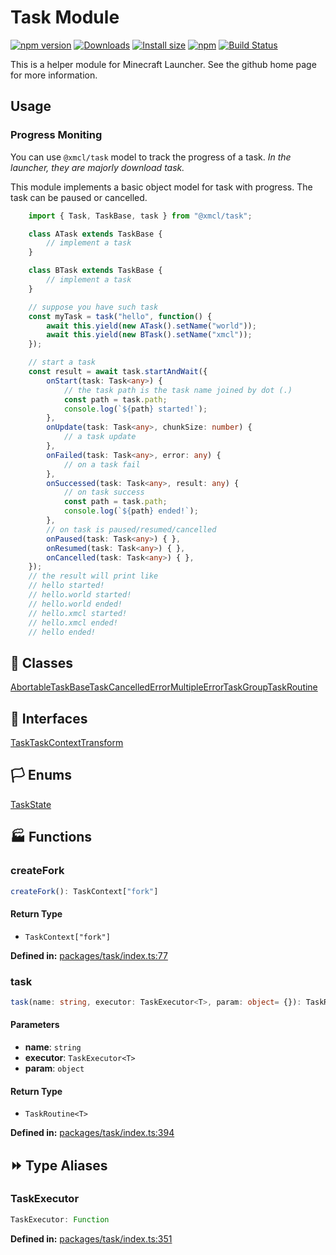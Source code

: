 # Task Module

[![npm version](https://img.shields.io/npm/v/@xmcl/task.svg)](https://www.npmjs.com/package/@xmcl/task)
[![Downloads](https://img.shields.io/npm/dm/@xmcl/task.svg)](https://npmjs.com/@xmcl/task)
[![Install size](https://packagephobia.now.sh/badge?p=@xmcl/task)](https://packagephobia.now.sh/result?p=@xmcl/task)
[![npm](https://img.shields.io/npm/l/@xmcl/minecraft-launcher-core.svg)](https://github.com/voxelum/minecraft-launcher-core-node/blob/master/LICENSE)
[![Build Status](https://github.com/voxelum/minecraft-launcher-core-node/workflows/Build/badge.svg)](https://github.com/Voxelum/minecraft-launcher-core-node/actions?query=workflow%3ABuild)

This is a helper module for Minecraft Launcher. See the github home page for more information.

## Usage

### Progress Moniting

You can use `@xmcl/task` model to track the progress of a task. *In the launcher, they are majorly download task.*

This module implements a basic object model for task with progress. The task can be paused or cancelled.

```ts
    import { Task, TaskBase, task } from "@xmcl/task";

    class ATask extends TaskBase {
        // implement a task
    }

    class BTask extends TaskBase {
        // implement a task
    }

    // suppose you have such task
    const myTask = task("hello", function() {
        await this.yield(new ATask().setName("world"));
        await this.yield(new BTask().setName("xmcl"));
    });

    // start a task
    const result = await task.startAndWait({
        onStart(task: Task<any>) {
            // the task path is the task name joined by dot (.)
            const path = task.path;
            console.log(`${path} started!`);
        },
        onUpdate(task: Task<any>, chunkSize: number) {
            // a task update
        },
        onFailed(task: Task<any>, error: any) {
            // on a task fail
        },
        onSuccessed(task: Task<any>, result: any) {
            // on task success
            const path = task.path;
            console.log(`${path} ended!`);
        },
        // on task is paused/resumed/cancelled
        onPaused(task: Task<any>) { },
        onResumed(task: Task<any>) { },
        onCancelled(task: Task<any>) { },
    });
    // the result will print like
    // hello started!
    // hello.world started!
    // hello.world ended!
    // hello.xmcl started!
    // hello.xmcl ended!
    // hello ended!
```

## 🧾 Classes

<div class="definition-grid class"><a href="task/AbortableTask">AbortableTask</a><a href="task/BaseTask">BaseTask</a><a href="task/CancelledError">CancelledError</a><a href="task/MultipleError">MultipleError</a><a href="task/TaskGroup">TaskGroup</a><a href="task/TaskRoutine">TaskRoutine</a></div>

## 🤝 Interfaces

<div class="definition-grid interface"><a href="task/Task">Task</a><a href="task/TaskContext">TaskContext</a><a href="task/Transform-1">Transform</a></div>

## 🏳️ Enums

<div class="definition-grid enum"><a href="task/TaskState">TaskState</a></div>

## 🏭 Functions

### createFork

```ts
createFork(): TaskContext["fork"]
```
#### Return Type

- `TaskContext["fork"]`

<p style="font-size: 14px; color: var(--vp-c-text-2)">
<strong>Defined in:</strong> <a href="https://github.com/voxelum/minecraft-launcher-core-node/blob/master/packages/task/index.ts#L77" target="_blank" rel="noreferrer">packages/task/index.ts:77</a>
</p>


### task

```ts
task(name: string, executor: TaskExecutor<T>, param: object= {}): TaskRoutine<T>
```
#### Parameters

- **name**: `string`
- **executor**: `TaskExecutor<T>`
- **param**: `object`
#### Return Type

- `TaskRoutine<T>`

<p style="font-size: 14px; color: var(--vp-c-text-2)">
<strong>Defined in:</strong> <a href="https://github.com/voxelum/minecraft-launcher-core-node/blob/master/packages/task/index.ts#L394" target="_blank" rel="noreferrer">packages/task/index.ts:394</a>
</p>



## ⏩ Type Aliases

### TaskExecutor

```ts
TaskExecutor: Function
```
<p style="font-size: 14px; color: var(--vp-c-text-2)">
<strong>Defined in:</strong> <a href="https://github.com/voxelum/minecraft-launcher-core-node/blob/master/packages/task/index.ts#L351" target="_blank" rel="noreferrer">packages/task/index.ts:351</a>
</p>



